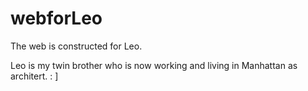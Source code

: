 webforLeo
=========

The web is constructed for Leo. 

Leo is my twin brother who is now working and living in Manhattan as architert. : ]
